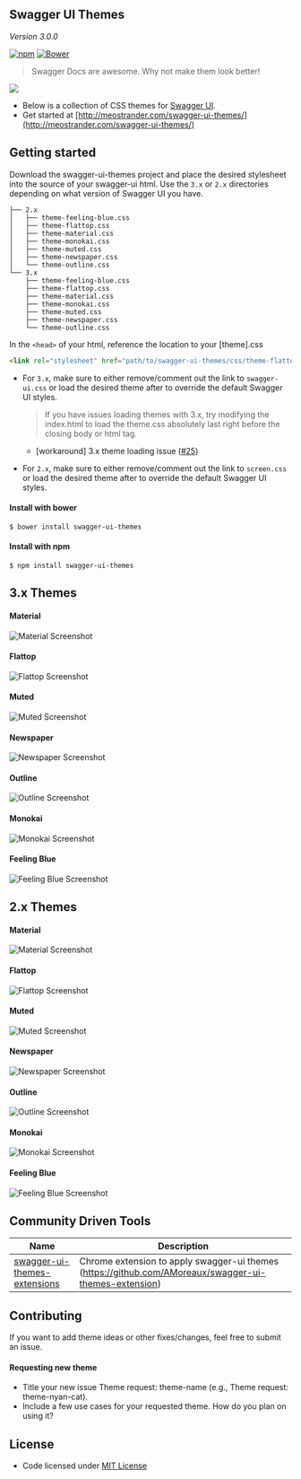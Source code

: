 ## Swagger UI Themes

*Version 3.0.0*

[![npm](https://img.shields.io/npm/v/swagger-ui-themes.svg?style=flat-square)](https://www.npmjs.com/package/swagger-ui-themes)
[![Bower](https://img.shields.io/bower/v/swagger-ui-themes.svg?style=flat-square)](https://github.com/ostranme/swagger-ui-themes)

> Swagger Docs are awesome. Why not make them look better!

![](https://media2.giphy.com/media/62PP2yEIAZF6g/200.gif)


- Below is a collection of CSS themes for [Swagger UI](http://swagger.io/swagger-ui/).
- Get started at [http://meostrander.com/swagger-ui-themes/](http://meostrander.com/swagger-ui-themes/)

## Getting started

Download the swagger-ui-themes project and place the desired stylesheet into the source of your swagger-ui html. Use the `3.x` or `2.x` directories depending on what version of Swagger UI you have.

```
├── 2.x
│   ├── theme-feeling-blue.css
│   ├── theme-flattop.css
│   ├── theme-material.css
│   ├── theme-monokai.css
│   ├── theme-muted.css
│   ├── theme-newspaper.css
│   └── theme-outline.css
└── 3.x
    ├── theme-feeling-blue.css
    ├── theme-flattop.css
    ├── theme-material.css
    ├── theme-monokai.css
    ├── theme-muted.css
    ├── theme-newspaper.css
    └── theme-outline.css
```

In the `<head>` of your html, reference the location to your [theme].css

```html
<link rel="stylesheet" href="path/to/swagger-ui-themes/css/theme-flattop.css">
```

- For `3.x`, make sure to either remove/comment out the link to `swagger-ui.css` or load the desired theme after to override the default Swagger UI styles.

  > If you have issues loading themes with 3.x, try modifying the index.html to load the theme.css absolutely last right before the closing body or html tag.
  - [workaround] 3.x theme loading issue ([#25](https://github.com/ostranme/swagger-ui-themes/issues/28))

- For `2.x`, make sure to either remove/comment out the link to `screen.css` or load the desired theme after to override the default Swagger UI styles.

#### Install with bower

```shell
$ bower install swagger-ui-themes
```

#### Install with npm

```shell
$ npm install swagger-ui-themes
```

## 3.x Themes

#### Material
![Material Screenshot](screenshots/3.x/3.x-material.png)

#### Flattop
![Flattop Screenshot](screenshots/3.x/3.x-flattop.png)

#### Muted
![Muted Screenshot](screenshots/3.x/3.x-muted.png)

#### Newspaper
![Newspaper Screenshot](screenshots/3.x/3.x-newspaper.png)

#### Outline
![Outline Screenshot](screenshots/3.x/3.x-outline.png)

#### Monokai
![Monokai Screenshot](screenshots/3.x/3.x-monokai.png)

#### Feeling Blue
![Feeling Blue Screenshot](screenshots/3.x/3.x-feeling-blue.png)

## 2.x Themes

#### Material
![Material Screenshot](screenshots/2.x/2.x-material.png)

#### Flattop
![Flattop Screenshot](screenshots/2.x/2.x-flattop.png)

#### Muted
![Muted Screenshot](screenshots/2.x/2.x-muted.png)

#### Newspaper
![Newspaper Screenshot](screenshots/2.x/2.x-newspaper.png)

#### Outline
![Outline Screenshot](screenshots/2.x/2.x-outline.png)

#### Monokai
![Monokai Screenshot](screenshots/2.x/2.x-monokai.png)

#### Feeling Blue
![Feeling Blue Screenshot](screenshots/2.x/2.x-feeling-blue.png)

## Community Driven Tools

| Name | Description |
|------|-------------|
| [swagger-ui-themes-extensions](https://chrome.google.com/webstore/detail/swagger-ui-themes/mmbhchnmidfdfbecginjphmijieofngc) | Chrome extension to apply swagger-ui themes (https://github.com/AMoreaux/swagger-ui-themes-extension) |

## Contributing

If you want to add theme ideas or other fixes/changes, feel free to submit an issue.

#### Requesting new theme

- Title your new issue Theme request: theme-name (e.g., Theme request: theme-nyan-cat).
- Include a few use cases for your requested theme. How do you plan on using it?

## License

- Code licensed under [MIT License](http://opensource.org/licenses/mit-license.html)
